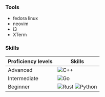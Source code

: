 ### Tools
- fedora linux
- neovim
- i3
- XTerm

### Skills
|Proficiency levels|Skills|
|------------------|------|
|Advanced          |![C++](https://img.shields.io/badge/C%2B%2B-00599C?style=for-the-badge&logo=c%2B%2B&logoColor=white)|
|Intermediate      |![Go](https://img.shields.io/badge/Go-00ADD8?style=for-the-badge&logo=go&logoColor=white)|
|Beginner          |![Rust](https://img.shields.io/badge/Rust-000000?style=for-the-badge&logo=rust&logoColor=white) ![Python](https://img.shields.io/badge/Python-3776AB?style=for-the-badge&logo=python&logoColor=white)|
